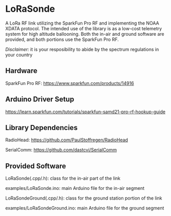 # LoRaSonde
A LoRa RF link utilizing the SparkFun Pro RF and implementing the NOAA XDATA protocol. The intended use of the library is as a low-cost telemetry system for high altitude ballooning. Both the in-air and ground software are provided, and both portions use the SparkFun Pro RF.

*Disclaimer:* it is your resposibility to abide by the spectrum regulations in your country

## Hardware
SparkFun Pro RF: https://www.sparkfun.com/products/14916

## Arduino Driver Setup
https://learn.sparkfun.com/tutorials/sparkfun-samd21-pro-rf-hookup-guide

## Library Dependencies
RadioHead: https://github.com/PaulStoffregen/RadioHead

SerialComm: https://github.com/dastcvi/SerialComm

## Provided Software
LoRaSonde(.cpp/.h): class for the in-air part of the link

examples/LoRaSonde.ino: main Arduino file for the in-air segment

LoRaSondeGround(.cpp/.h): class for the ground station portion of the link

examples/LoRaSondeGround.ino: main Arduino file for the ground segment

